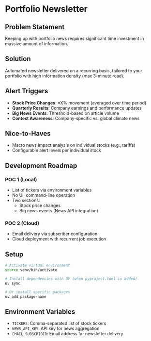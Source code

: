 # Portfolio Newsletter

## Problem Statement
Keeping up with portfolio news requires significant time investment in massive amount of information.

## Solution
Automated newsletter delivered on a recurring basis, tailored to your portfolio with high information density (max 3-minute read).

## Alert Triggers
- **Stock Price Changes**: ±X% movement (averaged over time period)
- **Quarterly Results**: Company earnings and performance updates
- **Big News Events**: Threshold-based on article volume
- **Context Awareness**: Company-specific vs. global climate news

## Nice-to-Haves
- Macro news impact analysis on individual stocks (e.g., tariffs)
- Configurable alert levels per individual stock

## Development Roadmap

### POC 1 (Local)
- List of tickers via environment variables
- No UI, command-line operation
- Two sections:
  - Stock price changes
  - Big news events (News API integration)

### POC 2 (Cloud)
- Email delivery via subscriber configuration
- Cloud deployment with recurrent job execution


## Setup
```bash
# Activate virtual environment
source venv/bin/activate

# Install dependencies with UV (when pyproject.toml is added)
uv sync

# Or install specific packages
uv add package-name
```

## Environment Variables
- `TICKERS`: Comma-separated list of stock tickers
- `NEWS_API_KEY`: API key for news aggregation
- `EMAIL_SUBSCRIBER`: Email address for newsletter delivery 

